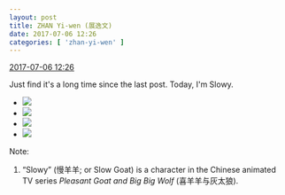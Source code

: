 ```yaml
---
layout: post
title: ZHAN Yi-wen (展逸文)
date: 2017-07-06 12:26
categories: [ 'zhan-yi-wen' ]
---
```


<div class="weibo-info">
  <a href="http://weibo.com/6108090526/Fb76P79xw">2017-07-06 12:26</a>
</div>

Just find it's a long time since the last post. Today, I'm Slowy.

<!-- more -->

<ul class="weibo-pic-list-2">
  <li class="weibo-pic">
    <a href="http://wx3.sinaimg.cn/mw690/006FmVn8ly1fha1v64nktj30k00zk45x.jpg"><img src="http://wx3.sinaimg.cn/thumb150/006FmVn8ly1fha1v64nktj30k00zk45x.jpg" /></a>
  </li>
  <li class="weibo-pic">
    <a href="http://wx1.sinaimg.cn/mw690/006FmVn8ly1fha1v6rbojj30k00zkwlx.jpg"><img src="http://wx1.sinaimg.cn/thumb150/006FmVn8ly1fha1v6rbojj30k00zkwlx.jpg" /></a>
  </li>
  <li class="weibo-pic">
    <a href="http://wx2.sinaimg.cn/mw690/006FmVn8ly1fha1v7dv3qj30k00zktf5.jpg"><img src="http://wx2.sinaimg.cn/thumb150/006FmVn8ly1fha1v7dv3qj30k00zktf5.jpg" /></a>
  </li>
  <li class="weibo-pic">
    <a href="http://wx2.sinaimg.cn/mw690/006FmVn8ly1fha1v5gl4kj30k00zkaeg.jpg"><img src="http://wx2.sinaimg.cn/thumb150/006FmVn8ly1fha1v5gl4kj30k00zkaeg.jpg" /></a>
  </li>
</ul>

Note:
1. “Slowy” (慢羊羊; or Slow Goat) is a character in the Chinese animated TV series *Pleasant Goat and Big Big Wolf* (喜羊羊与灰太狼).
